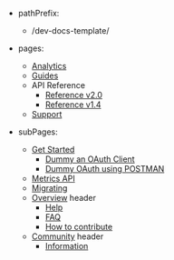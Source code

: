 - pathPrefix:
    - /dev-docs-template/

- pages:
    - [Analytics](index.md)
    - [Guides](guides/index.md)
    - API Reference
        - [Reference v2.0](api/index.md)
        - [Reference v1.4](api/1-4.md)
    - [Support](support/index.md)

- subPages:
    - [Get Started](guides/index.md) 
        - [Dummy an OAuth Client](guides/dummy_oauth_client/index.md) 
        - [Dummy OAuth using POSTMAN](guides/dummy_using_postman/index.md) 
    - [Metrics API](guides/dummy_metrics_api/index.md) 
    - [Migrating](guides/migrating/index.md) 
    - [Overview](support/index.md) header
        - [Help](support/index.md) 
        - [FAQ](support/FAQ/index.md) 
        - [How to contribute](support/contribute/index.md) 
    - [Community](support/community/index.md) header
        - [Information](support/community/index.md) 
